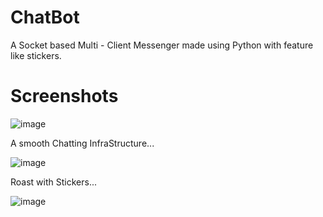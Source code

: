 # ChatBot
A Socket based Multi - Client Messenger made using Python with feature like stickers.
# Screenshots

![image](https://user-images.githubusercontent.com/96717673/203462285-a6cc05ef-4af0-46e7-8554-7c7de0790d58.png)

A smooth Chatting InfraStructure...

![image](https://user-images.githubusercontent.com/96717673/203462335-adacab71-f5ec-4809-8eae-bd032067d214.png)

Roast with Stickers...

![image](https://user-images.githubusercontent.com/96717673/203462478-7a5889df-1fdf-4e69-8f6d-70af362bdecf.png)
